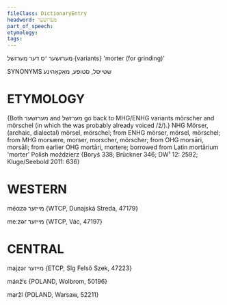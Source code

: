 ```yaml
---
fileClass: DictionaryEntry
headword: מערזשער
part_of_speech: 
etymology: 
tags: 
---
```

מערזשער
־ס
דער
מערזשל {variants}
'morter (for grinding)'

SYNONYMS
שטייסל, סטופּע, מאַקאָהינע

ETYMOLOGY
===========
{Both מערזשער and מערזשל go back to MHG/ENHG variants mörscher and mörschel (in which the <sch> was probably already voiced /ž/).}
NHG Mörser, (archaic, dialectal) mörsel, mörschel; from ENHG mörser, mörsel, mörschel; from MHG morsære, morser, morscher, mörscher; from OHG morsāri, morsāli; from earlier OHG mortāri, mortere; borrowed from Latin mortārium 'morter'
Polish moździerz
{Boryś 338; Brückner 346; DW¹ 12: 2592; Kluge/Seebold 2011: 636}

WESTERN
========

méαzə מייזער {WTCP, Dunajská Streda, 47179}

meːzər מייזער {WTCP, Vác, 47197}

CENTRAL
========

majzər מייזער {ETCP, Sîg Felső Szek, 47223}

máʀžʲɛ {POLAND, Wolbrom, 50196}

maržl {POLAND, Warsaw, 52211}
